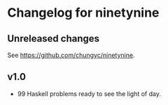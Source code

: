 # Changelog for ninetynine

## Unreleased changes

See https://github.com/chungyc/ninetynine.

## v1.0

*   99 Haskell problems ready to see the light of day.
